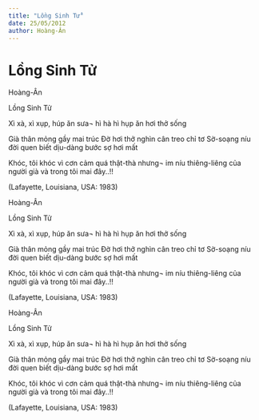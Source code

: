```yaml
---
title: "Lồng Sinh Tử"
date: 25/05/2012
author: Hoàng-Ân
---
```


# Lồng Sinh Tử

Hoàng-Ân

Lồng Sinh Tử

Xì xà, xì xụp, húp ăn sưa¬
hì hà hì hụp ăn hơi thở sống

Già thân mỏng gầy mai trúc
Đờ hơi thở nghìn cân treo chỉ tơ
Sờ-soạng níu đời quen biết
dịu-dàng bước sợ hơi mất

Khóc, tôi khóc vì cơn cảm quá thật-thà
nhưng¬ im níu thiêng-liêng của người già
và trong tôi
mai đây..!!

(Lafayette, Louisiana, USA: 1983)

Hoàng-Ân

Lồng Sinh Tử

Xì xà, xì xụp, húp ăn sưa¬
hì hà hì hụp ăn hơi thở sống

Già thân mỏng gầy mai trúc
Đờ hơi thở nghìn cân treo chỉ tơ
Sờ-soạng níu đời quen biết
dịu-dàng bước sợ hơi mất

Khóc, tôi khóc vì cơn cảm quá thật-thà
nhưng¬ im níu thiêng-liêng của người già
và trong tôi
mai đây..!!

(Lafayette, Louisiana, USA: 1983)

Hoàng-Ân

Lồng Sinh Tử

Xì xà, xì xụp, húp ăn sưa¬
hì hà hì hụp ăn hơi thở sống

Già thân mỏng gầy mai trúc
Đờ hơi thở nghìn cân treo chỉ tơ
Sờ-soạng níu đời quen biết
dịu-dàng bước sợ hơi mất

Khóc, tôi khóc vì cơn cảm quá thật-thà
nhưng¬ im níu thiêng-liêng của người già
và trong tôi
mai đây..!!

(Lafayette, Louisiana, USA: 1983)
